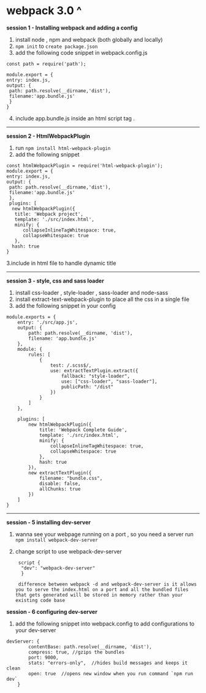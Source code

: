 # webpack 3.0 ^

<b> session 1 - Installing webpack and adding a config </b> <br>
1. install node , npm and webpack (both globally and locally)
2. `npm init` to `create package.json`
3. add the following code snippet in webpack.config.js
```
const path = require('path');

module.export = {
entry: index.js,
output: {
 path: path.resolve(__dirname,'dist'),
 filename:'app.bundle.js'
 }
}
```
4. include app.bundle.js inside an html script tag .
<hr>
<b> session 2 - HtmlWebpackPlugin </b> <br>

1. run `npm install html-webpack-plugin`
2. add the following snippet

```
const htmlWebpackPlugin = require('html-webpack-plugin');
module.export = {
entry: index.js,
output: {
 path: path.resolve(__dirname,'dist'),
 filename:'app.bundle.js'
 },
 plugins: [
  new htmlWebpackPlugin({
   title: 'Webpack project',
   template: './src/index.html',
   minify: {
      collapseInlineTagWhitespace: true,
      collapseWhitespace: true
   },
  hash: true
}
```
3.include <title> <%= htmlWebpackPlugin.options.title %> </title> in html file to handle dynamic title

<hr>
<b> session 3 - style, css and sass loader </b> <br>

1. install css-loader , style-loader , sass-loader and node-sass
2. install extract-text-webpack-plugin to place all the css in a single file
3. add the following snippet in your config

```
module.exports = {
    entry: './src/app.js',
    output: {
        path: path.resolve(__dirname, 'dist'),
        filename: 'app.bundle.js'
    },
    module: {
        rules: [
            {
                test: /.scss$/,
                use: extractTextPlugin.extract({
                    fallback: "style-loader",
                    use: ["css-loader", "sass-loader"],
                    publicPath: "/dist"
                })
            }
        ]
    },

    plugins: [
        new htmlWebpackPlugin({
            title: 'Webpack Complete Guide',
            template: './src/index.html',
            minify: {
                collapseInlineTagWhitespace: true,
                collapseWhitespace: true
            },
            hash: true
        }),
        new extractTextPlugin({
            filename: "bundle.css",
            disable: false,
            allChunks: true
        })
    ]
}
```
<hr>
<b> session - 5 installing dev-server </b> <br>

1. wanna see your webpage running on a port , so you need a server 
   run ` npm install webpack-dev-server`
2. change script to use webpack-dev-server
   ```
    script {
     "dev": "webpack-dev-server"
     }
   ```
   
   ` difference between webpack -d and webpack-dev-server is it allows you to serve the index.html on a port and all the bundled files that gets generated will be stored in memory rather than your existing code base` <br>
   
<b> session - 6 configuring dev-server </b> <br>
1. add the following snippet into webpack.config to add configurations to your dev-server

```
devServer: {
        contentBase: path.resolve(__dirname, 'dist'),
        compress: true, //gzips the bundles
        port: 9000,
        stats: "errors-only",  //hides build messages and keeps it clean
        open: true  //opens new window when you run command `npm run dev`
    }
 ```



